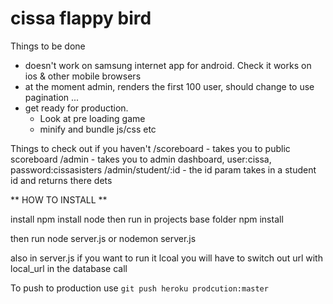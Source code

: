# cissa flappy bird

Things to be done
  - doesn't work on samsung internet app for android. Check it works on ios & other mobile browsers
  - at the moment admin, renders the first 100 user, should change to use pagination ... 
  - get ready for production.
      - Look at pre loading game
      - minify and bundle js/css etc

Things to check out if you haven't
  /scoreboard - takes you to public scoreboard
  /admin - takes you to admin dashboard, user:cissa, password:cissasisters
  /admin/student/:id - the id param takes in a student id and returns there dets

  

** HOW TO INSTALL **

install npm
install node
then run in projects base folder
npm install

then run
node server.js   or    nodemon server.js


also in server.js if you want to run it lcoal you will have to switch out
url with local_url in the database call

To push to production use ```git push heroku prodcution:master```

